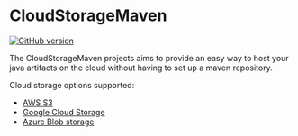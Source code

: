 # CloudStorageMaven
[![GitHub version](https://d25lcipzij17d.cloudfront.net/badge.svg?id=gh&type=6&v=2.3&x2=0)](http://badge.fury.io/gh/boennemann%2Fbadges)


The CloudStorageMaven projects aims to provide an easy way to host your java artifacts on the cloud without having to set up a maven repository.

Cloud storage options supported:

* [AWS S3](https://github.com/gkatzioura/CloudStorageMaven/tree/master/S3StorageWagon)
* [Google Cloud Storage](https://github.com/gkatzioura/CloudStorageMaven/tree/master/GoogleStorageWagon)
* [Azure Blob storage](https://github.com/gkatzioura/CloudStorageMaven/tree/master/AzureStorageWagon)
